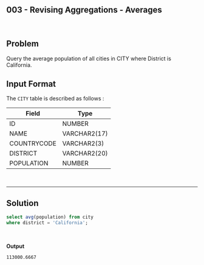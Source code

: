 ## 003 - Revising Aggregations - Averages
<br>

## Problem
Query the average population of all cities in CITY where District is California.


## Input Format

The `CITY` table is described as follows :


|  Field | Type |
|---|---|
| ID  | NUMBER |
| NAME | VARCHAR2(17)   |
| COUNTRYCODE  | VARCHAR2(3)  |
| DISTRICT |  VARCHAR2(20) |
| POPULATION | NUMBER |


<br>

---

## Solution


```SQL
select avg(population) from city
where district = 'California';

```

<br>

**Output**

```
113000.6667
```